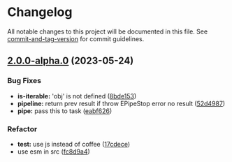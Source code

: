 # Changelog

All notable changes to this project will be documented in this file. See [commit-and-tag-version](https://github.com/absolute-version/commit-and-tag-version) for commit guidelines.

## [2.0.0-alpha.0](https://github.com/snowyu/promise-sequence.js/compare/v1.0.0...v2.0.0-alpha.0) (2023-05-24)


### Bug Fixes

* **is-iterable:** 'obj' is not defined ([8bde153](https://github.com/snowyu/promise-sequence.js/commit/8bde153f0e2c6695fbf263a02305289e2e6e073e))
* **pipeline:** return prev result if throw EPipeStop error no result ([52d4987](https://github.com/snowyu/promise-sequence.js/commit/52d498718526207eebc3c58f2b992a3a0d02bb3c))
* **pipe:** pass this to task ([eabf626](https://github.com/snowyu/promise-sequence.js/commit/eabf6265f0213c459d885800b92c93f01692b294))


### Refactor

* **test:** use js instead of coffee ([17cdece](https://github.com/snowyu/promise-sequence.js/commit/17cdece8ecdd4baf7cf726440349c21c7042d3a3))
* use esm in src ([fc8d9a4](https://github.com/snowyu/promise-sequence.js/commit/fc8d9a4456953c504f6aa4f66ffe95469a9e2143))
